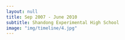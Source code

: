 ```yaml
---
layout: null
title: Sep 2007 - June 2010
subtitle: Shandong Experimental High School
image: "img/timeline/4.jpg"
---
```

 
